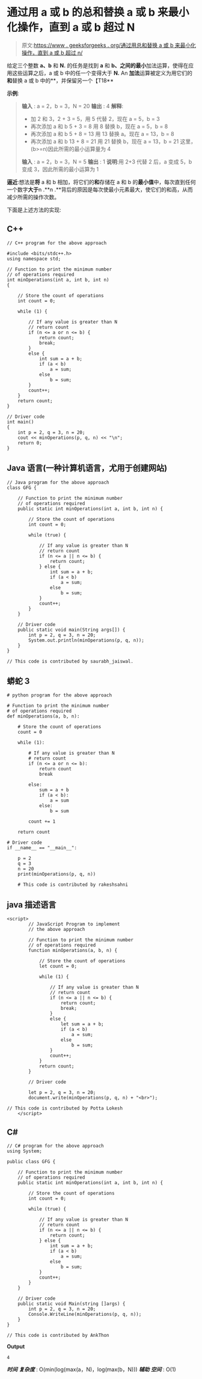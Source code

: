 # 通过用 a 或 b 的总和替换 a 或 b 来最小化操作，直到 a 或 b 超过 N

> 原文:[https://www . geeksforgeeks . org/通过用总和替换 a 或 b 来最小化操作，直到 a 或 b 超过 n/](https://www.geeksforgeeks.org/minimize-operations-till-a-or-b-exceeds-n-by-replacing-a-or-b-with-their-sum/)

给定三个整数 **a、b** 和 **N.** 的任务是找到 **a** 和 **b、**之间的**最小**加法运算，使得在应用这些运算之后，a 或 b 中的任一个变得大于 **N.** An **加法**运算被定义为用它们的**和**替换 a 或 b 中的**，并保留另一个【T18**

**示例**:

> **输入** : a = 2，b = 3，N = 20
> **输出** : 4
> **解释**:
> 
> *   加 2 和 3，2 + 3 = 5，用 5 代替 2，现在 a = 5，b = 3
> *   再次添加 a 和 b 5 + 3 = 8 用 8 替换 b，现在 a = 5，b = 8
> *   再次添加 a 和 b 5 + 8 = 13 用 13 替换 a。现在 a = 13，b = 8
> *   再次添加 a 和 b 13 + 8 = 21 用 21 替换 b，现在 a = 13，b = 21 这里，(b>=n)因此所需的最小运算量为 4
> 
> **输入** : a = 2，b = 3，N = 5
> **输出** : 1
> **说明**:用 2+3 代替 2 后，a 变成 5，b 变成 3，因此所需的最小运算为 1

**逼近**:想法是**将** a 和 b 相加，将它们的**和**存储在 a 和 b 的**最小值**中，每次直到任何一个数字**大于**n .**n .**背后的原因是每次使最小元素最大，使它们的和高，从而减少所需的操作次数。

下面是上述方法的实现:

## C++

```
// C++ program for the above approach

#include <bits/stdc++.h>
using namespace std;

// Function to print the minimum number
// of operations required
int minOperations(int a, int b, int n)
{

    // Store the count of operations
    int count = 0;

    while (1) {

        // If any value is greater than N
        // return count
        if (n <= a or n <= b) {
            return count;
            break;
        }
        else {
            int sum = a + b;
            if (a < b)
                a = sum;
            else
                b = sum;
        }
        count++;
    }
    return count;
}

// Driver code
int main()
{
    int p = 2, q = 3, n = 20;
    cout << minOperations(p, q, n) << "\n";
    return 0;
}
```

## Java 语言(一种计算机语言，尤用于创建网站)

```
// Java program for the above approach
class GFG {

    // Function to print the minimum number
    // of operations required
    public static int minOperations(int a, int b, int n) {

        // Store the count of operations
        int count = 0;

        while (true) {

            // If any value is greater than N
            // return count
            if (n <= a || n <= b) {
                return count;
            } else {
                int sum = a + b;
                if (a < b)
                    a = sum;
                else
                    b = sum;
            }
            count++;
        }
    }

    // Driver code
    public static void main(String args[]) {
        int p = 2, q = 3, n = 20;
        System.out.println(minOperations(p, q, n));
    }
}

// This code is contributed by saurabh_jaiswal.
```

## 蟒蛇 3

```
# python program for the above approach

# Function to print the minimum number
# of operations required
def minOperations(a, b, n):

    # Store the count of operations
    count = 0

    while (1):

        # If any value is greater than N
        # return count
        if (n <= a or n <= b):
            return count
            break

        else:
            sum = a + b
            if (a < b):
                a = sum
            else:
                b = sum

        count += 1

    return count

# Driver code
if __name__ == "__main__":

    p = 2
    q = 3
    n = 20
    print(minOperations(p, q, n))

    # This code is contributed by rakeshsahni
```

## java 描述语言

```
<script>
        // JavaScript Program to implement
        // the above approach

        // Function to print the minimum number
        // of operations required
        function minOperations(a, b, n) {

            // Store the count of operations
            let count = 0;

            while (1) {

                // If any value is greater than N
                // return count
                if (n <= a || n <= b) {
                    return count;
                    break;
                }
                else {
                    let sum = a + b;
                    if (a < b)
                        a = sum;
                    else
                        b = sum;
                }
                count++;
            }
            return count;
        }

        // Driver code

        let p = 2, q = 3, n = 20;
        document.write(minOperations(p, q, n) + "<br>");

// This code is contributed by Potta Lokesh
    </script>
```

## C#

```
// C# program for the above approach
using System;

public class GFG {

    // Function to print the minimum number
    // of operations required
    public static int minOperations(int a, int b, int n) {

        // Store the count of operations
        int count = 0;

        while (true) {

            // If any value is greater than N
            // return count
            if (n <= a || n <= b) {
                return count;
            } else {
                int sum = a + b;
                if (a < b)
                    a = sum;
                else
                    b = sum;
            }
            count++;
        }
    }

    // Driver code
    public static void Main(string []args) {
        int p = 2, q = 3, n = 20;
        Console.WriteLine(minOperations(p, q, n));
    }
}

// This code is contributed by AnkThon
```

**Output**

```
4
```

***时间** **复杂度*** : O(min(log(max(a，N)，log(max(b，N)))
***辅助** **空间*** : O(1)